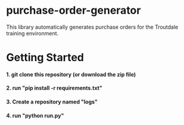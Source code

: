 # purchase-order-generator

This library automatically generates purchase orders for the Troutdale training environment.


# Getting Started

####  1. git clone this repository (or download the zip file)
####  2. run "pip install -r requirements.txt"
####  3. Create a repository named "logs"
####  4. run "python run.py"
